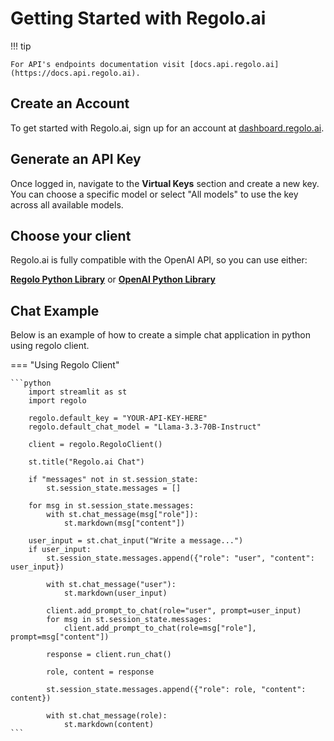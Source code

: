 # Getting Started with Regolo.ai

!!! tip

    For API's endpoints documentation visit [docs.api.regolo.ai](https://docs.api.regolo.ai).

## Create an Account

To get started with Regolo.ai, sign up for an account at [dashboard.regolo.ai](https://dashboard.regolo.ai).

## Generate an API Key

Once logged in, navigate to the **Virtual Keys** section and create a new key. You can choose a specific model or select "All models" to use the key across all available models.

## Choose your client

Regolo.ai is fully compatible with the OpenAI API, so you can use either:

[**Regolo Python Library**](https://pypi.org/project/regolo/) or [**OpenAI Python Library**](https://pypi.org/project/openai/)

## Chat Example

Below is an example of how to create a simple chat application in python using regolo client.

=== "Using Regolo Client"

    ```python
        import streamlit as st
        import regolo
        
        regolo.default_key = "YOUR-API-KEY-HERE"
        regolo.default_chat_model = "Llama-3.3-70B-Instruct"
        
        client = regolo.RegoloClient()
        
        st.title("Regolo.ai Chat")
        
        if "messages" not in st.session_state:
            st.session_state.messages = []
        
        for msg in st.session_state.messages:
            with st.chat_message(msg["role"]):
                st.markdown(msg["content"])
        
        user_input = st.chat_input("Write a message...")
        if user_input:
            st.session_state.messages.append({"role": "user", "content": user_input})
            
            with st.chat_message("user"):
                st.markdown(user_input)
            
            client.add_prompt_to_chat(role="user", prompt=user_input)
            for msg in st.session_state.messages:
                client.add_prompt_to_chat(role=msg["role"], prompt=msg["content"])
            
            response = client.run_chat()
        
            role, content = response
            
            st.session_state.messages.append({"role": role, "content": content})
            
            with st.chat_message(role):
                st.markdown(content)
    ```
